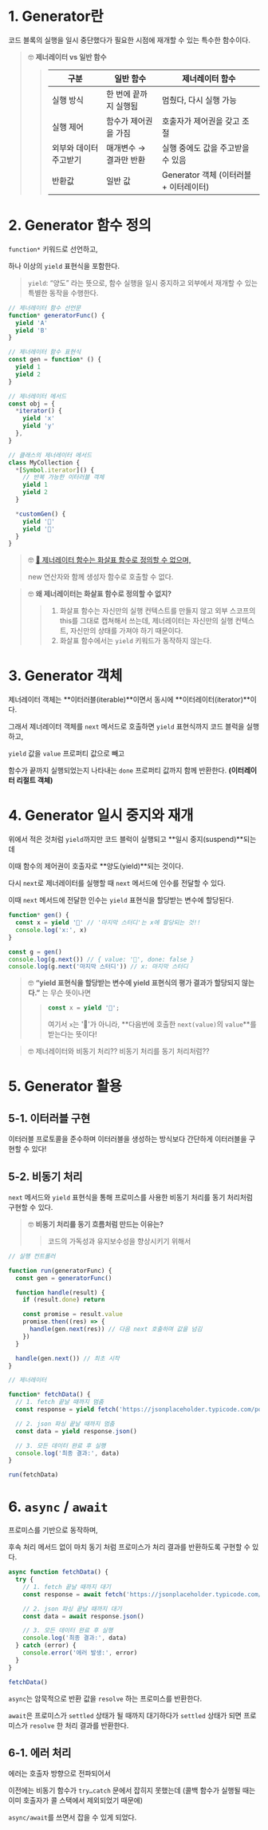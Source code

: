 # 1. Generator란

코드 블록의 실행을 일시 중단했다가 필요한 시점에 재개할 수 있는 특수한 함수이다.

> 🤓 **제너레이터 vs 일반 함수**
>
> > | **구분**               | **일반 함수**          | **제너레이터 함수**                    |
> > | ---------------------- | ---------------------- | -------------------------------------- |
> > | 실행 방식              | 한 번에 끝까지 실행됨  | 멈췄다, 다시 실행 가능                 |
> > | 실행 제어              | 함수가 제어권을 가짐   | 호출자가 제어권을 갖고 조절            |
> > | 외부와 데이터 주고받기 | 매개변수 → 결과만 반환 | 실행 중에도 값을 주고받을 수 있음      |
> > | 반환값                 | 일반 값                | Generator 객체 (이터러블 + 이터레이터) |

# 2. Generator 함수 정의

`function*` 키워드로 선언하고,

하나 이상의 `yield` 표현식을 포함한다.

> `yield`: “양도” 라는 뜻으로, 함수 실행을 일시 중지하고 외부에서 재개할 수 있는 특별한 동작을 수행한다.

```jsx
// 제너레이터 함수 선언문
function* generatorFunc() {
  yield 'A'
  yield 'B'
}

// 제너레이터 함수 표현식
const gen = function* () {
  yield 1
  yield 2
}

// 제너레이터 메서드
const obj = {
  *iterator() {
    yield 'x'
    yield 'y'
  },
}

// 클래스의 제너레이터 메서드
class MyCollection {
  *[Symbol.iterator]() {
    // 반복 가능한 이터러블 객체
    yield 1
    yield 2
  }

  *customGen() {
    yield '🍎'
    yield '🍌'
  }
}
```

> 🤓 [🔗 제너레이터 함수는 화살표 함수로 정의할 수 없으며,](https://www.notion.so/46-async-await-23210e12f8ca80bfbc66e0bcc8179989?pvs=21)
>
> new 연산자와 함께 생성자 함수로 호출할 수 없다.

> 🤓 **왜 제너레이터는 화살표 함수로 정의할 수 없지?**
>
> > 1.  화살표 함수는 자신만의 실행 컨텍스트를 만들지 않고 외부 스코프의 this를 그대로 캡쳐해서 쓰는데, 제너레이터는 자신만의 실행 컨텍스트, 자신만의 상태를 가져야 하기 때문이다.
> > 2.  화살표 함수에서는 `yield` 키워드가 동작하지 않는다.

# 3. Generator 객체

제너레이터 객체는 **이터러블(iterable)**이면서 동시에 **이터레이터(iterator)**이다.

그래서 제너레이터 객체를 `next` 메서드로 호출하면 `yield` 표현식까지 코드 블럭을 실행하고,

`yield` 값을 `value` 프로퍼티 값으로 빼고

함수가 끝까지 실행되었는지 나타내는 `done` 프로퍼티 값까지 함께 반환한다. **(이터레이터 리절트 객체)**

# 4. Generator 일시 중지와 재개

위에서 적은 것처럼 `yield`까지만 코드 블럭이 실행되고 **일시 중지(suspend)**되는데

이때 함수의 제어권이 호출자로 **양도(yield)**되는 것이다.

다시 `next`로 제너레이터를 실행할 때 `next` 메서드에 인수를 전달할 수 있다.

이때 `next` 메서드에 전달한 인수는 `yield` 표현식을 할당받는 변수에 할당된다.

```jsx
function* gen() {
  const x = yield '🥳' // '마지막 스터디'는 x에 할당되는 것!!
  console.log('x:', x)
}

const g = gen()
console.log(g.next()) // { value: '🥳', done: false }
console.log(g.next('마지막 스터디')) // x: 마지막 스터디
```

> 🤓 **“yield 표현식을 할당받는 변수에 yield 표현식의 평가 결과가 할당되지 않는다.”** 는 무슨 뜻이나면
>
> > ```jsx
> > const x = yield '🥳';
> > ```
> >
> > 여기서 `x`는 '🥳'가 아니라, **다음번에 호출한 `next(value)`의 `value`**를 받는다는 뜻이다!

> 🤓 제너레이터와 비동기 처리?? 비동기 처리를 동기 처리처럼??

# 5. Generator 활용

## 5-1. 이터러블 구현

이터러블 프로토콜을 준수하며 이터러블을 생성하는 방식보다 간단하게 이터러블을 구현할 수 있다!

## 5-2. 비동기 처리

`next` 메서드와 `yield` 표현식을 통해 프로미스를 사용한 비동기 처리를 동기 처리처럼 구현할 수 있다.

> 🤓 **비동기 처리를 동기 흐름처럼 만드는 이유는?**
>
> > 코드의 가독성과 유지보수성을 향상시키기 위해서

```jsx
// 실행 컨트롤러

function run(generatorFunc) {
  const gen = generatorFunc()

  function handle(result) {
    if (result.done) return

    const promise = result.value
    promise.then((res) => {
      handle(gen.next(res)) // 다음 next 호출하며 값을 넘김
    })
  }

  handle(gen.next()) // 최초 시작
}
```

```jsx
// 제너레이터

function* fetchData() {
  // 1. fetch 끝날 때까지 멈춤
  const response = yield fetch('https://jsonplaceholder.typicode.com/posts/1')

  // 2. json 파싱 끝날 때까지 멈춤
  const data = yield response.json()

  // 3. 모든 데이터 완료 후 실행
  console.log('최종 결과:', data)
}

run(fetchData)
```

# 6. `async` / `await`

프로미스를 기반으로 동작하며,

후속 처리 메서드 없이 마치 동기 처럼 프로미스가 처리 결과를 반환하도록 구현할 수 있다.

```jsx
async function fetchData() {
  try {
    // 1. fetch 끝날 때까지 대기
    const response = await fetch('https://jsonplaceholder.typicode.com/posts/1')

    // 2. json 파싱 끝날 때까지 대기
    const data = await response.json()

    // 3. 모든 데이터 완료 후 실행
    console.log('최종 결과:', data)
  } catch (error) {
    console.error('에러 발생:', error)
  }
}

fetchData()
```

`async`는 암묵적으로 반환 값을 `resolve` 하는 프로미스를 반환한다.

`await`은 프로미스가 `settled` 상태가 될 때까지 대기하다가 `settled` 상태가 되면 프로미스가 `resolve` 한 처리 결과를 반환한다.

## 6-1. 에러 처리

에러는 호출자 방향으로 전파되어서

이전에는 비동기 함수가 `try…catch` 문에서 잡히지 못했는데 (콜백 함수가 실행될 때는 이미 호출자가 콜 스택에서 제외되었기 때문에)

`async/await`를 쓰면서 잡을 수 있게 되었다.
